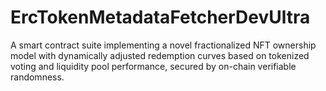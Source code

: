 # ErcTokenMetadataFetcherDevUltra
A smart contract suite implementing a novel fractionalized NFT ownership model with dynamically adjusted redemption curves based on tokenized voting and liquidity pool performance, secured by on-chain verifiable randomness.
